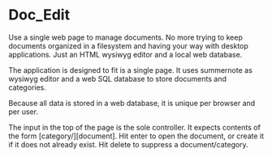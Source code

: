 # Doc_Edit

Use a single web page to manage documents. No more trying to keep documents organized in a filesystem and having your way with desktop applications. Just an HTML wysiwyg editor and a local web database.

The application is designed to fit is a single page. It uses summernote as wysiwyg editor and a web SQL database to store documents and categories.

Because all data is stored in a web database, it is unique per browser and per user.

The input in the top of the page is the sole controller. It expects contents of the form [category/][document]. Hit enter to open the document, or create it if it does not already exist. Hit delete to suppress a document/category.
